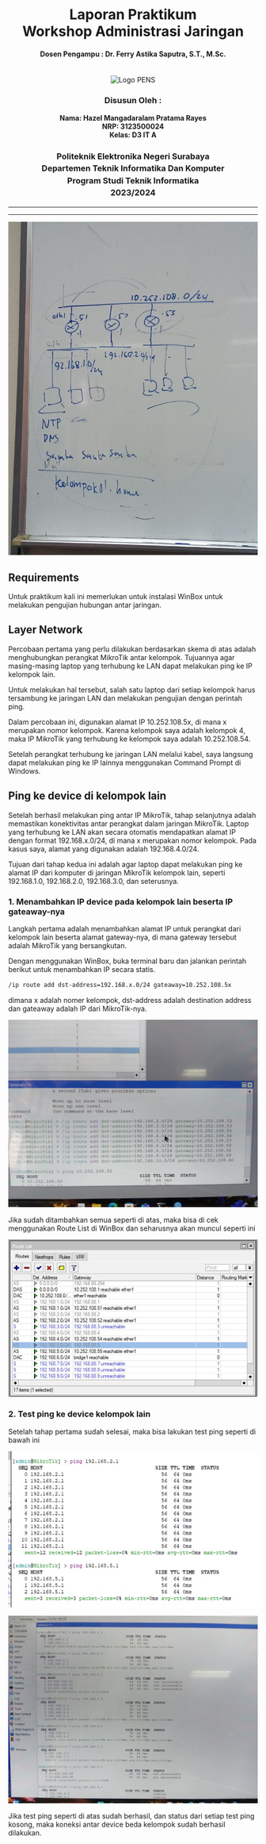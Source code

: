 <div align="center">
  <h1 style="text-align: center;font-weight: bold">Laporan Praktikum
  <br>Workshop Administrasi Jaringan</h1>
  <h4 style="text-align: center;">Dosen Pengampu : Dr. Ferry Astika Saputra, S.T., M.Sc.</h4>
</div>
<br />
<div align="center">
  <img src="https://upload.wikimedia.org/wikipedia/id/4/44/Logo_PENS.png" alt="Logo PENS">
  <h3 style="text-align: center;">Disusun Oleh : </h3>
  <p style="text-align: center;">
    <strong>Nama: Hazel Mangadaralam Pratama Rayes</strong><br>
    <strong>NRP: 3123500024 </strong><br>
    <strong>Kelas: D3 IT A</strong>
  </p>
<h3 style="text-align: center;line-height: 1.5">Politeknik Elektronika Negeri Surabaya<br>Departemen Teknik Informatika Dan Komputer<br>Program Studi Teknik Informatika<br>2023/2024</h3>
  <hr><hr>
</div>

![IMG-20250410-WA0006.jpg](1.jpg)

## Requirements

Untuk praktikum kali ini memerlukan untuk instalasi WinBox untuk melakukan pengujian hubungan antar jaringan.

## Layer Network

Percobaan pertama yang perlu dilakukan berdasarkan skema di atas adalah menghubungkan perangkat MikroTik antar kelompok. Tujuannya agar masing-masing laptop yang terhubung ke LAN dapat melakukan ping ke IP kelompok lain.

Untuk melakukan hal tersebut, salah satu laptop dari setiap kelompok harus tersambung ke jaringan LAN dan melakukan pengujian dengan perintah ping.

Dalam percobaan ini, digunakan alamat IP 10.252.108.5x, di mana x merupakan nomor kelompok. Karena kelompok saya adalah kelompok 4, maka IP MikroTik yang terhubung ke kelompok saya adalah 10.252.108.54.

Setelah perangkat terhubung ke jaringan LAN melalui kabel, saya langsung dapat melakukan ping ke IP lainnya menggunakan Command Prompt di Windows.

## Ping ke device di kelompok lain

Setelah berhasil melakukan ping antar IP MikroTik, tahap selanjutnya adalah memastikan konektivitas antar perangkat dalam jaringan MikroTik. Laptop yang terhubung ke LAN akan secara otomatis mendapatkan alamat IP dengan format 192.168.x.0/24, di mana x merupakan nomor kelompok. Pada kasus saya, alamat yang digunakan adalah 192.168.4.0/24.

Tujuan dari tahap kedua ini adalah agar laptop dapat melakukan ping ke alamat IP dari komputer di jaringan MikroTik kelompok lain, seperti 192.168.1.0, 192.168.2.0, 192.168.3.0, dan seterusnya.

### 1. Menambahkan IP device pada kelompok lain beserta IP gateaway-nya

Langkah pertama adalah menambahkan alamat IP untuk perangkat dari kelompok lain beserta alamat gateway-nya, di mana gateway tersebut adalah MikroTik yang bersangkutan.

Dengan menggunakan WinBox, buka terminal baru dan jalankan perintah berikut untuk menambahkan IP secara statis.

```bash
/ip route add dst-address=192.168.x.0/24 gateaway=10.252.108.5x
```

dimana x adalah nomer kelompok, dst-address adalah destination address dan gateaway adalah IP dari MikroTik-nya.

![IMG-20250410-WA0011.jpg](2.jpg)

Jika sudah ditambahkan semua seperti di atas, maka bisa di cek menggunakan Route List di WinBox dan seharusnya akan muncul seperti ini

![IMG-20250410-WA0014.jpg](5.jpg)

### 2. Test ping ke device kelompok lain

Setelah tahap pertama sudah selesai, maka bisa lakukan test ping seperti di bawah ini

![IMG-20250410-WA0012.jpg](3.jpg)

![IMG-20250410-WA0013.jpg](4.jpg)

Jika test ping seperti di atas sudah berhasil, dan status dari setiap test ping kosong, maka koneksi antar device beda kelompok sudah berhasil dilakukan.